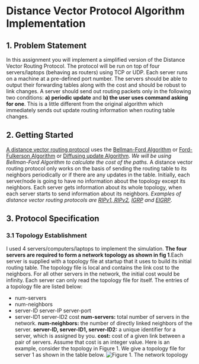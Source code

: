 # Distance Vector Protocol Algorithm Implementation

## 1. Problem Statement
In this assignment you will implement a simplified version of the Distance Vector Routing Protocol.
The protocol will be run on top of four servers/laptops (behaving as routers) using TCP or UDP. Each
server runs on a machine at a pre-defined port number. The servers should be able to output their
forwarding tables along with the cost and should be robust to link changes. A server should send out
routing packets only in the following two conditions: **a) periodic update** and **b) the user uses
command asking for one**. This is a little different from the original algorithm which immediately sends
out update routing information when routing table changes.

## 2. Getting Started
[A distance vector routing protocol](https://en.wikipedia.org/wiki/Distance-vector_routing_protocol) uses the [Bellman-Ford Algorithm](https://en.wikipedia.org/wiki/Bellman%E2%80%93Ford_algorithm) or [Ford-Fulkerson Algorithm](https://en.wikipedia.org/wiki/Ford%E2%80%93Fulkerson_algorithm) or [Diffusing update Algorithm](https://en.wikipedia.org/wiki/Diffusing_update_algorithm). _We will be using Bellman-Ford Algorithm to calculate the cost of the paths._
A distance vector routing protocol only works on the basis of sending the routing table to its neighbors periodically or if there are any updates in the table. Initially, each server/node is going to have no information about the topology except its neighbors. Each server gets information about its whole topology, when each server starts to send information about its neighbors.
_Examples of distance vector routing protocols are [RIPv1, RIPv2](https://en.wikipedia.org/wiki/Routing_Information_Protocol), [IGRP](https://en.wikipedia.org/wiki/Interior_Gateway_Routing_Protocol) and [EIGRP](https://en.wikipedia.org/wiki/Enhanced_Interior_Gateway_Routing_Protocol)_.

## 3. Protocol Specification
### 3.1 Topology Establishment
I used 4 servers/computers/laptops to implement the simulation. **The four servers are required to form a network topology as shown in fig 1**.Each server is supplied with a topology file at startup that it uses to build its initial routing table. The topology file is local and contains the link cost to the neighbors. For all other servers in the network, the initial cost would be infinity. Each server can only read the topology file for itself. The entries of a topology file are listed below:
* num-servers
* num-neighbors
* server-ID server-IP server-port
* server-ID1 server-ID2 cost
**num-servers:** total number of servers in the network.
**num-neighbors:** the number of directly linked neighbors of the server.
**server-ID, server-ID1, server-ID2:** a unique identifier for a server, which is assigned by you.
**cost:** cost of a given link between a pair of servers. Assume that cost is an integer value.
Here is an example, consider the topology in Figure 1. We give a topology file for server 1 as shown
in the table below.
![Figure 1. The network topology](/images/topology.png)
